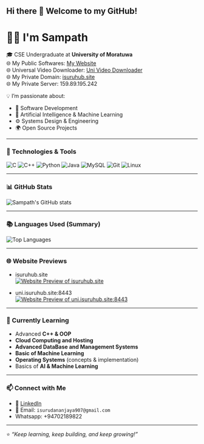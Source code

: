 ## Hi there 👋 Welcome to my GitHub!

# 👨‍💻 I'm Sampath

🎓 CSE Undergraduate at **University of Moratuwa**  
🌐 My Public Softwares: [My Website](https://isuruhub.site/)  
🌐 Universal Video Downloader: [Uni Video Downloader](https://uni.isuruhub.site:8443/)  
🌐 My Private Domain: [isuruhub.site](https://isuruhub.site/)                                                                            
🌐 My Private Server: 159.89.195.242                                                                                                 

💡 I’m passionate about:
- 🚀 Software Development  
- 🤖 Artificial Intelligence & Machine Learning  
- ⚙️ Systems Design & Engineering  
- 🌍 Open Source Projects  

---

### 🔧 Technologies & Tools
![C](https://img.shields.io/badge/-C-00599C?style=flat&logo=c&logoColor=white)
![C++](https://img.shields.io/badge/-C++-00599C?style=flat&logo=cplusplus&logoColor=white)
![Python](https://img.shields.io/badge/-Python-3776AB?style=flat&logo=python&logoColor=white)
![Java](https://img.shields.io/badge/-Java-007396?style=flat&logo=java&logoColor=white)
![MySQL](https://img.shields.io/badge/-MySQL-4479A1?style=flat&logo=mysql&logoColor=white)
![Git](https://img.shields.io/badge/-Git-F05032?style=flat&logo=git&logoColor=white)
![Linux](https://img.shields.io/badge/-Linux-FCC624?style=flat&logo=linux&logoColor=black)

---

### 📊 GitHub Stats
![Sampath's GitHub stats](https://github-readme-stats.vercel.app/api?username=isuru709&show_icons=true&theme=radical)

---

### 📚 Languages Used (Summary)
![Top Languages](https://github-readme-stats.vercel.app/api/top-langs/?username=isuru709&layout=compact&theme=radical)

---

### 🌐 Website Previews

- isuruhub.site  
  [![Website Preview of isuruhub.site](https://image.thum.io/get/width/1000/https://github.com/isuru709/isuru709/blob/main/Screenshot%20(36).png)](https://github.com/isuru709/isuru709/blob/main/Screenshot%20(36).png)

- uni.isuruhub.site:8443  
  [![Website Preview of uni.isuruhub.site:8443](https://image.thum.io/get/width/1000/https://uni.isuruhub.site:8443)](https://uni.isuruhub.site:8443)


---

### 🌱 Currently Learning
- Advanced **C++ & OOP**
- **Cloud Computing and Hosting**
- **Advanced DataBase and Management Systems**
- **Basic of Machine Learning**
- **Operating Systems** (concepts & implementation)  
- Basics of **AI & Machine Learning**  

---

### 📫 Connect with Me
- 💼 [LinkedIn](https://www.linkedin.com/in/isuru-sampath-563095245/) 
- 📧 Email: `isurudananjaya907@gmail.com`
- Whatsapp: +94702189822

---

⭐️ *“Keep learning, keep building, and keep growing!”*

